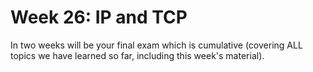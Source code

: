 # Week 26: IP and TCP
In two weeks will be your final exam which is cumulative (covering ALL topics we have learned so far, including this week's material).
